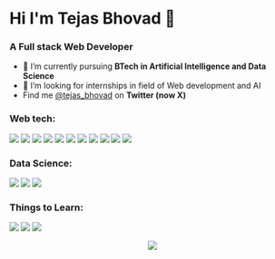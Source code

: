 <h1 align="left">Hi I'm Tejas Bhovad 👋</h1>
<h3 align="left">A Full stack Web Developer</h3>

- 🌱 I’m currently pursuing **BTech in Artificial Intelligence and Data Science**
- 👯 I’m looking for internships in field of Web development and AI
- Find me [@tejas_bhovad](https://twitter.com/tejas_bhovad) on **Twitter (now X)**

<h3 align="left">Web tech:</h3>
<p align="left">
<img src="https://img.shields.io/badge/next%20js-000000?style=for-the-badge&logo=nextdotjs&logoColor=white">
<img src="https://img.shields.io/badge/React-20232A?style=for-the-badge&logo=react&logoColor=61DAFB">
<img src="https://img.shields.io/badge/Tailwind_CSS-38B2AC?style=for-the-badge&logo=tailwind-css&logoColor=white">
<img src="https://img.shields.io/badge/MongoDB-4EA94B?style=for-the-badge&logo=mongodb&logoColor=white">
<img src="https://img.shields.io/badge/ThreeJs-black?style=for-the-badge&logo=three.js&logoColor=white">
<img src="https://img.shields.io/badge/Vercel-000000?style=for-the-badge&logo=vercel&logoColor=white">
<img src="https://img.shields.io/badge/Figma-F24E1E?style=for-the-badge&logo=figma&logoColor=white">
<img src="https://img.shields.io/badge/Sass-CC6699?style=for-the-badge&logo=sass&logoColor=white">
<img src="https://img.shields.io/badge/Astro-0C1222?style=for-the-badge&logo=astro&logoColor=FDFDFE">
<img src='https://img.shields.io/badge/Appwrite-F02E65?style=for-the-badge&logo=Appwrite&logoColor=black'>
<img src='https://img.shields.io/badge/Supabase-181818?style=for-the-badge&logo=supabase&logoColor=white'>
</p>

<h3 align="left">Data Science:</h3>
<p>
<img src="https://img.shields.io/badge/Python-FFD43B?style=for-the-badge&logo=python&logoColor=blue">
<img src="https://img.shields.io/badge/Pandas-2C2D72?style=for-the-badge&logo=pandas&logoColor=white">
<img src="https://img.shields.io/badge/Numpy-777BB4?style=for-the-badge&logo=numpy&logoColor=white">
</p>

<h3 align="left">Things to Learn:</h3>
<p align="left">

<img src="https://img.shields.io/badge/Electron-2B2E3A?style=for-the-badge&logo=electron&logoColor=9FEAF9">
<img src="https://img.shields.io/badge/Godot-478CBF?style=for-the-badge&logo=GodotEngine&logoColor=white">
<img src="https://img.shields.io/badge/Flask-000000?style=for-the-badge&logo=flask&logoColor=white">
</p>
<p align="center">
  <img src="https://capsule-render.vercel.app/api?type=waving&color=gradient&height=80&section=footer"/>
  
</p>
